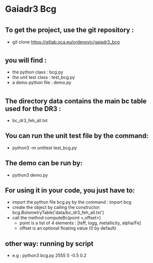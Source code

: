 # Gaiadr3 Bcg
#
#
#
## To get the project, use the git repository : 
* git clone https://gitlab.oca.eu/ordenovic/gaiadr3_bcg
#
## you will find :
* the python class : bcg.py
* the unit test class : test_bcg.py
* a demo python file : demo.py
#
#
## The directory data contains the main bc table used for the DR3 : 
* bc_dr3_feh_all.txt

## You can run the unit test file by the command:
* python3 -m unittest test_bcg.py

## The demo can be run by:
* python3 demo.py

## For using it in your code, you just have to:
* import the python file bcg.py by the command : import bcg
* create the object by calling the constructor: bcg.BolometryTable('data/bc_dr3_feh_all.txt')
* call the method computeBc(point <,offset>)
    * point is a list of 4 elements : [teff, logg, metallicity, alpha/Fe]
    * offset is an optional floating value (0 by default)

## other way: running by script
* e.g : python3 bcg.py 2555 5 -0.5 0.2

